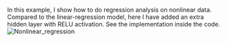 In this example, I show how to do regression analysis on nonlinear data. 
Compared to the linear-regression model, here I have added an extra hidden layer with RELU activation. See the implementation inside the code.
![Nonlinear_regression](pytorch_example2.gif)
